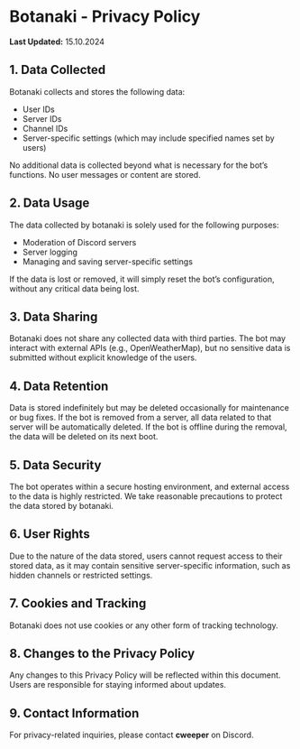 # Botanaki - Privacy Policy

**Last Updated:** 15.10.2024

## 1. Data Collected  
Botanaki collects and stores the following data:
- User IDs
- Server IDs
- Channel IDs
- Server-specific settings (which may include specified names set by users)  

No additional data is collected beyond what is necessary for the bot’s functions. No user messages or content are stored.

## 2. Data Usage  
The data collected by botanaki is solely used for the following purposes:
- Moderation of Discord servers
- Server logging
- Managing and saving server-specific settings  

If the data is lost or removed, it will simply reset the bot’s configuration, without any critical data being lost.

## 3. Data Sharing  
Botanaki does not share any collected data with third parties. The bot may interact with external APIs (e.g., OpenWeatherMap), but no sensitive data is submitted without explicit knowledge of the users.

## 4. Data Retention  
Data is stored indefinitely but may be deleted occasionally for maintenance or bug fixes. If the bot is removed from a server, all data related to that server will be automatically deleted. If the bot is offline during the removal, the data will be deleted on its next boot.

## 5. Data Security  
The bot operates within a secure hosting environment, and external access to the data is highly restricted. We take reasonable precautions to protect the data stored by botanaki.

## 6. User Rights  
Due to the nature of the data stored, users cannot request access to their stored data, as it may contain sensitive server-specific information, such as hidden channels or restricted settings.

## 7. Cookies and Tracking  
Botanaki does not use cookies or any other form of tracking technology.

## 8. Changes to the Privacy Policy  
Any changes to this Privacy Policy will be reflected within this document. Users are responsible for staying informed about updates.

## 9. Contact Information  
For privacy-related inquiries, please contact **cweeper** on Discord.

